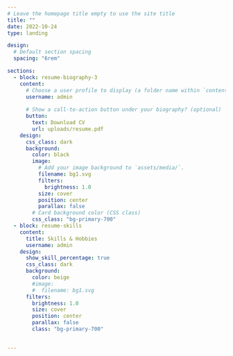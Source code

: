 ```yaml
---
# Leave the homepage title empty to use the site title
title: ""
date: 2022-10-24
type: landing

design:
  # Default section spacing
  spacing: "6rem"

sections:
  - block: resume-biography-3
    content:
      # Choose a user profile to display (a folder name within `content/authors/`)
      username: admin
      
      # Show a call-to-action button under your biography? (optional)
      button:
        text: Download CV
        url: uploads/resume.pdf
    design:
      css_class: dark
      background:
        color: black
        image: 
          # Add your image background to `assets/media/`.
          filename: bg1.svg
          filters:
            brightness: 1.0
          size: cover
          position: center
          parallax: false
        # Card background color (CSS class)
        css_class: "bg-primary-700"
  - block: resume-skills
    content:
      title: Skills & Hobbies
      username: admin
    design:
      show_skill_percentage: true  
      css_class: dark
      background:
        color: beige
        #image:
        #  filename: bg1.svg
      filters:
        brightness: 1.0
        size: cover
        position: center
        parallax: false
        class: "bg-primary-700"
          

---
```

